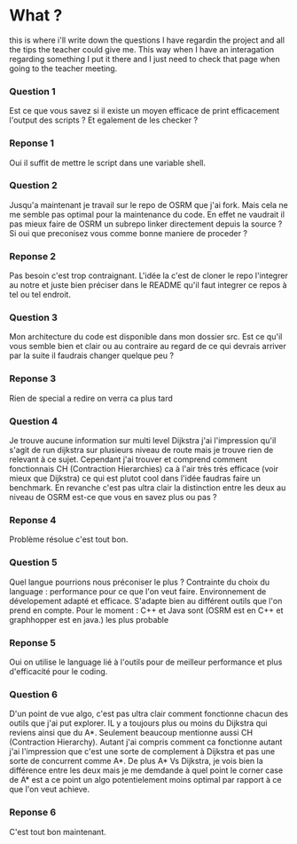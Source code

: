 # What ?
this is where i'll write down the questions I have regardin the project and all the tips the teacher could give me. This way when I have an interagation regarding something I put it there and I just need to check that page when going to the teacher meeting.

### Question 1
Est ce que vous savez si il existe un moyen efficace de print efficacement l'output des scripts ? Et egalement de les checker ?

### Reponse 1
Oui il suffit de mettre le script dans une variable shell.

### Question 2
Jusqu'a maintenant je travail sur le repo de OSRM que j'ai fork. Mais cela ne me semble pas optimal pour la maintenance du code. En effet ne vaudrait il pas mieux faire de OSRM un subrepo linker directement depuis la source ? Si oui que preconisez vous comme bonne maniere de proceder ?

### Reponse 2
Pas besoin c'est trop contraignant. L'idée la c'est de cloner le repo l'integrer au notre et juste bien préciser dans le README qu'il faut integrer ce repos à tel ou tel endroit.


### Question 3
Mon architecture du code est disponible dans mon dossier src. Est ce qu'il vous semble bien et clair ou au contraire au regard de ce qui devrais arriver par la suite il faudrais changer quelque peu ?

### Reponse 3
Rien de special a redire on verra ca plus tard

### Question 4
Je trouve aucune information sur multi level Dijkstra j'ai l'impression qu'il s'agit de run dijkstra sur plusieurs niveau de route mais je trouve rien de relevant à ce sujet. Cependant j'ai trouver et comprend comment fonctionnais CH (Contraction Hierarchies) ca à l'air très très efficace (voir mieux que Dijkstra) ce qui est plutot cool dans l'idée faudras faire un benchmark. En revanche c'est pas ultra clair la distinction entre les deux au niveau de OSRM est-ce que vous en savez plus ou pas ?

### Reponse 4
Problème résolue c'est tout bon.

### Question 5
Quel langue pourrions nous préconiser le plus ?
Contrainte du choix du language : performance pour ce que l'on veut faire. Environnement de dévelopement adapté et efficace.
S'adapte bien au différent outils que l'on prend en compte.
Pour le moment : C++ et Java sont (OSRM est en C++ et graphhopper est en java.) les plus probable

### Reponse 5
Oui on utilise le language lié à l'outils pour de meilleur performance et plus d'efficacité pour le coding.

### Question 6
D'un point de vue algo, c'est pas ultra clair comment fonctionne chacun des outils que j'ai put explorer. IL y a toujours plus ou moins du Dijkstra qui reviens ainsi que du A*. Seulement beaucoup mentionne aussi CH (Contraction Hierarchy). Autant j'ai compris comment ca fonctionne autant j'ai l'impression que c'est une sorte de complement à Dijkstra et pas une sorte de concurrent comme A*.
De plus A* Vs Dijkstra, je vois bien la différence entre les deux mais je me demdande à quel point le corner case de A* est a ce point un algo potentielement moins optimal par rapport à ce que l'on veut achieve.

### Reponse 6
C'est tout bon maintenant.

